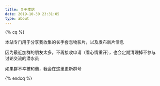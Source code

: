 ```yaml
---
title: 关于本站
date: 2019-10-30 23:31:05
type: about
---
```


{% cq %} 

本站专门用于分享我收集的长手套恋物影片，以及发布新片信息

因为最近加群的朋友太多，不再接收申请（看心情重开），也会定期清理掉不参与讨论交流的潜水员

如果群不幸被和谐，我会在这里更新群号

{% endcq %} 
